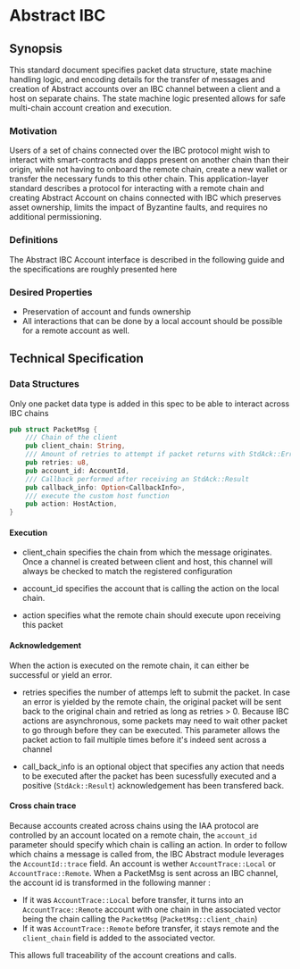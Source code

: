 # Abstract IBC

## Synopsis

This standard document specifies packet data structure, state machine handling logic, and encoding details for the transfer of messages and creation of Abstract accounts over an IBC channel between a client and a host on separate chains. The state machine logic presented allows for safe multi-chain account creation and execution.

### Motivation

Users of a set of chains connected over the IBC protocol might wish to interact with smart-contracts and dapps present on another chain than their origin, while not having to onboard the remote chain, create a new wallet or transfer the necessary funds to this other chain. This application-layer standard describes a protocol for interacting with a remote chain and creating Abstract Account on chains connected with IBC which preserves asset ownership, limits the impact of Byzantine faults, and requires no additional permissioning.

### Definitions

The Abstract IBC Account interface is described in the following guide and the specifications are roughly presented here

### Desired Properties

- Preservation of account and funds ownership
- All interactions that can be done by a local account should be possible for a remote account as well.

## Technical Specification

### Data Structures

Only one packet data type is added in this spec to be able to interact across IBC chains

```rust
pub struct PacketMsg {
    /// Chain of the client
    pub client_chain: String,
    /// Amount of retries to attempt if packet returns with StdAck::Error
    pub retries: u8,
    pub account_id: AccountId,
    /// Callback performed after receiving an StdAck::Result
    pub callback_info: Option<CallbackInfo>,
    /// execute the custom host function
    pub action: HostAction,
}
```

#### Execution

- client_chain specifies the chain from which the message originates. Once a channel is created between client and host, this channel will always be checked to match the registered configuration

- account_id specifies the account that is calling the action on the local chain.

- action specifies what the remote chain should execute upon receiving this packet

#### Acknowledgement

When the action is executed on the remote chain, it can either be successful or yield an error.

- retries specifies the number of attemps left to submit the packet. In case an error is yielded by the remote chain, the original packet will be sent back to the original chain and retried as long as retries > 0. Because IBC actions are asynchronous, some packets may need to wait other packet to go through before they can be executed. This parameter allows the packet action to fail multiple times before it's indeed sent across a channel

- call_back_info is an optional object that specifies any action that needs to be executed after the packet has been sucessfully executed and a positive (`StdAck::Result`) acknowledgement has been transfered back. 


#### Cross chain trace

Because accounts created across chains using the IAA protocol are controlled by an account located on a remote chain, the `account_id` parameter should specify which chain is calling an action. In order to follow which chains a message is called from, the IBC Abstract module leverages the `AccountId::trace` field. An account is wether `AccountTrace::Local` or `AccountTrace::Remote`. When a PacketMsg is sent across an IBC channel, the account id is transformed in the following manner : 
- If it was `AccountTrace::Local` before transfer, it turns into an `AccountTrace::Remote` account with one chain in the associated vector being the chain calling the `PacketMsg` (`PacketMsg::client_chain`)
- If it was `AccountTrace::Remote` before transfer, it stays remote and the `client_chain` field is added to the associated vector.

This allows full traceability of the account creations and calls.
